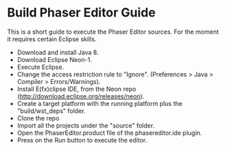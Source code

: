 Build Phaser Editor Guide
=========================

This is a short guide to execute the Phaser Editor sources.
For the moment it requires certain Eclipse skills.

- Download and install Java 8.
- Download Eclipse Neon-1.
- Execute Eclipse.
- Change the access restriction rule to "Ignore". (Preferences > Java > Compiler > Errors/Warnings).
- Install E(fx)clipse IDE, from the Neon repo (http://download.eclipse.org/releases/neon).
- Create a target platform with the running platform plus the "build/wst_deps" folder.
- Clone the repo
- Import all the projects under the "source" folder.
- Open the PhaserEditor.product file of the phasereditor.ide plugin.
- Press on the Run button to execute the editor.

   